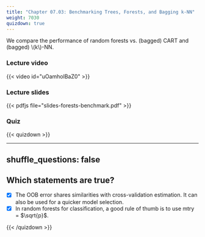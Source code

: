 ```yaml
---
title: "Chapter 07.03: Benchmarking Trees, Forests, and Bagging k-NN"
weight: 7030
quizdown: true
---
```

We compare the performance of random forests vs. (bagged) CART and (bagged) \\(k\\)-NN.

<!--more-->

### Lecture video

{{< video id="uOamholBaZ0" >}}

### Lecture slides

{{< pdfjs file="slides-forests-benchmark.pdf" >}}

### Quiz

{{< quizdown >}}

---
shuffle_questions: false
---

## Which statements are true? 

- [x] The OOB error shares similarities with cross-validation estimation. It can also be used for a quicker model selection.
- [x] In random forests for classification, a good rule of thumb is to use mtry = $\sqrt{p}$.

{{< /quizdown >}}